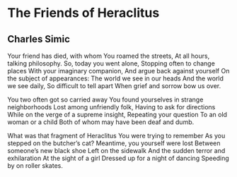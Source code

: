 # The Friends of Heraclitus
## Charles Simic
Your friend has died, with whom
You roamed the streets,
At all hours, talking philosophy.
So, today you went alone,
Stopping often to change places
With your imaginary companion,
And argue back against yourself
On the subject of appearances:
The world we see in our heads
And the world we see daily,
So difficult to tell apart
When grief and sorrow bow us over.

You two often got so carried away
You found yourselves in strange neighborhoods
Lost among unfriendly folk,
Having to ask for directions
While on the verge of a supreme insight,
Repeating your question
To an old woman or a child
Both of whom may have been deaf and dumb.

What was that fragment of Heraclitus
You were trying to remember
As you stepped on the butcher’s cat?
Meantime, you yourself were lost
Between someone’s new black shoe
Left on the sidewalk
And the sudden terror and exhilaration
At the sight of a girl
Dressed up for a night of dancing
Speeding by on roller skates.